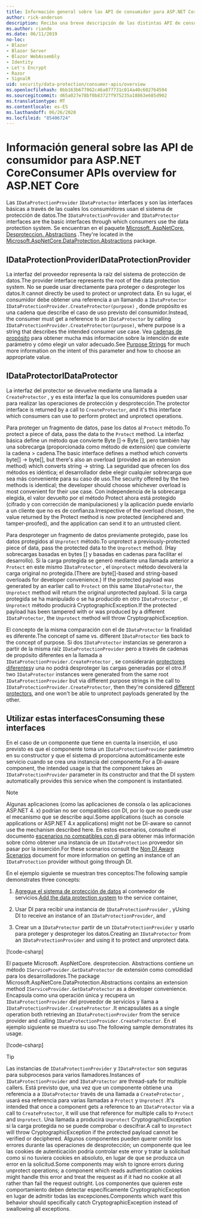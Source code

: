```yaml
---
title: Información general sobre las API de consumidor para ASP.NET Core
author: rick-anderson
description: Reciba una breve descripción de las distintas API de consumidor disponibles en la ASP.NET Core biblioteca de protección de datos.
ms.author: riande
ms.date: 06/11/2019
no-loc:
- Blazor
- Blazor Server
- Blazor WebAssembly
- Identity
- Let's Encrypt
- Razor
- SignalR
uid: security/data-protection/consumer-apis/overview
ms.openlocfilehash: 0bb163b677062c46a077731c014a40c602764594
ms.sourcegitcommit: d65a027e78bf0b83727f975235a18863e685d902
ms.translationtype: MT
ms.contentlocale: es-ES
ms.lasthandoff: 06/26/2020
ms.locfileid: "85406724"
---
```

# <a name="consumer-apis-overview-for-aspnet-core"></a><span data-ttu-id="b7ae3-103">Información general sobre las API de consumidor para ASP.NET Core</span><span class="sxs-lookup"><span data-stu-id="b7ae3-103">Consumer APIs overview for ASP.NET Core</span></span>

<span data-ttu-id="b7ae3-104">Las `IDataProtectionProvider` `IDataProtector` interfaces y son las interfaces básicas a través de las cuales los consumidores usan el sistema de protección de datos.</span><span class="sxs-lookup"><span data-stu-id="b7ae3-104">The `IDataProtectionProvider` and `IDataProtector` interfaces are the basic interfaces through which consumers use the data protection system.</span></span> <span data-ttu-id="b7ae3-105">Se encuentran en el paquete [Microsoft. AspNetCore. Desproteccion. Abstractions](https://www.nuget.org/packages/Microsoft.AspNetCore.DataProtection.Abstractions/) .</span><span class="sxs-lookup"><span data-stu-id="b7ae3-105">They're located in the [Microsoft.AspNetCore.DataProtection.Abstractions](https://www.nuget.org/packages/Microsoft.AspNetCore.DataProtection.Abstractions/) package.</span></span>

## <a name="idataprotectionprovider"></a><span data-ttu-id="b7ae3-106">IDataProtectionProvider</span><span class="sxs-lookup"><span data-stu-id="b7ae3-106">IDataProtectionProvider</span></span>

<span data-ttu-id="b7ae3-107">La interfaz del proveedor representa la raíz del sistema de protección de datos.</span><span class="sxs-lookup"><span data-stu-id="b7ae3-107">The provider interface represents the root of the data protection system.</span></span> <span data-ttu-id="b7ae3-108">No se puede usar directamente para proteger o desproteger los datos.</span><span class="sxs-lookup"><span data-stu-id="b7ae3-108">It cannot directly be used to protect or unprotect data.</span></span> <span data-ttu-id="b7ae3-109">En su lugar, el consumidor debe obtener una referencia a un llamando a `IDataProtector` `IDataProtectionProvider.CreateProtector(purpose)` , donde propósito es una cadena que describe el caso de uso previsto del consumidor.</span><span class="sxs-lookup"><span data-stu-id="b7ae3-109">Instead, the consumer must get a reference to an `IDataProtector` by calling `IDataProtectionProvider.CreateProtector(purpose)`, where purpose is a string that describes the intended consumer use case.</span></span> <span data-ttu-id="b7ae3-110">Vea [cadenas de propósito](xref:security/data-protection/consumer-apis/purpose-strings) para obtener mucha más información sobre la intención de este parámetro y cómo elegir un valor adecuado.</span><span class="sxs-lookup"><span data-stu-id="b7ae3-110">See [Purpose Strings](xref:security/data-protection/consumer-apis/purpose-strings) for much more information on the intent of this parameter and how to choose an appropriate value.</span></span>

## <a name="idataprotector"></a><span data-ttu-id="b7ae3-111">IDataProtector</span><span class="sxs-lookup"><span data-stu-id="b7ae3-111">IDataProtector</span></span>

<span data-ttu-id="b7ae3-112">La interfaz del protector se devuelve mediante una llamada a `CreateProtector` , y es esta interfaz la que los consumidores pueden usar para realizar las operaciones de protección y desprotección.</span><span class="sxs-lookup"><span data-stu-id="b7ae3-112">The protector interface is returned by a call to `CreateProtector`, and it's this interface which consumers can use to perform protect and unprotect operations.</span></span>

<span data-ttu-id="b7ae3-113">Para proteger un fragmento de datos, pase los datos al `Protect` método.</span><span class="sxs-lookup"><span data-stu-id="b7ae3-113">To protect a piece of data, pass the data to the `Protect` method.</span></span> <span data-ttu-id="b7ae3-114">La interfaz básica define un método que convierte Byte []-> Byte [], pero también hay una sobrecarga (proporcionada como método de extensión) que convierte la cadena > cadena.</span><span class="sxs-lookup"><span data-stu-id="b7ae3-114">The basic interface defines a method which converts byte[] -> byte[], but there's also an overload (provided as an extension method) which converts string -> string.</span></span> <span data-ttu-id="b7ae3-115">La seguridad que ofrecen los dos métodos es idéntica; el desarrollador debe elegir cualquier sobrecarga que sea más conveniente para su caso de uso.</span><span class="sxs-lookup"><span data-stu-id="b7ae3-115">The security offered by the two methods is identical; the developer should choose whichever overload is most convenient for their use case.</span></span> <span data-ttu-id="b7ae3-116">Con independencia de la sobrecarga elegida, el valor devuelto por el método Protect ahora está protegido (cifrado y con corrección de manipulaciones) y la aplicación puede enviarlo a un cliente que no es de confianza.</span><span class="sxs-lookup"><span data-stu-id="b7ae3-116">Irrespective of the overload chosen, the value returned by the Protect method is now protected (enciphered and tamper-proofed), and the application can send it to an untrusted client.</span></span>

<span data-ttu-id="b7ae3-117">Para desproteger un fragmento de datos previamente protegido, pase los datos protegidos al `Unprotect` método.</span><span class="sxs-lookup"><span data-stu-id="b7ae3-117">To unprotect a previously-protected piece of data, pass the protected data to the `Unprotect` method.</span></span> <span data-ttu-id="b7ae3-118">(Hay sobrecargas basadas en bytes [] y basadas en cadenas para facilitar el desarrollo). Si la carga protegida se generó mediante una llamada anterior a `Protect` en este mismo `IDataProtector` , el `Unprotect` método devolverá la carga original no protegida.</span><span class="sxs-lookup"><span data-stu-id="b7ae3-118">(There are byte[]-based and string-based overloads for developer convenience.) If the protected payload was generated by an earlier call to `Protect` on this same `IDataProtector`, the `Unprotect` method will return the original unprotected payload.</span></span> <span data-ttu-id="b7ae3-119">Si la carga protegida se ha manipulado o se ha producido en otro `IDataProtector` , el `Unprotect` método producirá CryptographicException.</span><span class="sxs-lookup"><span data-stu-id="b7ae3-119">If the protected payload has been tampered with or was produced by a different `IDataProtector`, the `Unprotect` method will throw CryptographicException.</span></span>

<span data-ttu-id="b7ae3-120">El concepto de la misma comparación con el de `IDataProtector` la finalidad es diferente.</span><span class="sxs-lookup"><span data-stu-id="b7ae3-120">The concept of same vs. different `IDataProtector` ties back to the concept of purpose.</span></span> <span data-ttu-id="b7ae3-121">Si dos `IDataProtector` instancias se generaron a partir de la misma raíz `IDataProtectionProvider` pero a través de cadenas de propósito diferentes en la llamada a `IDataProtectionProvider.CreateProtector` , se considerarán [protectores diferentes](xref:security/data-protection/consumer-apis/purpose-strings)y una no podrá desproteger las cargas generadas por el otro.</span><span class="sxs-lookup"><span data-stu-id="b7ae3-121">If two `IDataProtector` instances were generated from the same root `IDataProtectionProvider` but via different purpose strings in the call to `IDataProtectionProvider.CreateProtector`, then they're considered [different protectors](xref:security/data-protection/consumer-apis/purpose-strings), and one won't be able to unprotect payloads generated by the other.</span></span>

## <a name="consuming-these-interfaces"></a><span data-ttu-id="b7ae3-122">Utilizar estas interfaces</span><span class="sxs-lookup"><span data-stu-id="b7ae3-122">Consuming these interfaces</span></span>

<span data-ttu-id="b7ae3-123">En el caso de un componente que tiene en cuenta la inserción, el uso previsto es que el componente toma un `IDataProtectionProvider` parámetro en su constructor y que el sistema di proporciona automáticamente este servicio cuando se crea una instancia del componente.</span><span class="sxs-lookup"><span data-stu-id="b7ae3-123">For a DI-aware component, the intended usage is that the component takes an `IDataProtectionProvider` parameter in its constructor and that the DI system automatically provides this service when the component is instantiated.</span></span>

> [!NOTE]
> <span data-ttu-id="b7ae3-124">Algunas aplicaciones (como las aplicaciones de consola o las aplicaciones ASP.NET 4. x) podrían no ser compatibles con DI, por lo que no puede usar el mecanismo que se describe aquí.</span><span class="sxs-lookup"><span data-stu-id="b7ae3-124">Some applications (such as console applications or ASP.NET 4.x applications) might not be DI-aware so cannot use the mechanism described here.</span></span> <span data-ttu-id="b7ae3-125">En estos escenarios, consulte el documento [escenarios no compatibles con di](xref:security/data-protection/configuration/non-di-scenarios) para obtener más información sobre cómo obtener una instancia de un `IDataProtection` proveedor sin pasar por la inserción.</span><span class="sxs-lookup"><span data-stu-id="b7ae3-125">For these scenarios consult the [Non DI Aware Scenarios](xref:security/data-protection/configuration/non-di-scenarios) document for more information on getting an instance of an `IDataProtection` provider without going through DI.</span></span>

<span data-ttu-id="b7ae3-126">En el ejemplo siguiente se muestran tres conceptos:</span><span class="sxs-lookup"><span data-stu-id="b7ae3-126">The following sample demonstrates three concepts:</span></span>

1. <span data-ttu-id="b7ae3-127">[Agregue el sistema de protección de datos](xref:security/data-protection/configuration/overview) al contenedor de servicios.</span><span class="sxs-lookup"><span data-stu-id="b7ae3-127">[Add the data protection system](xref:security/data-protection/configuration/overview) to the service container,</span></span>

2. <span data-ttu-id="b7ae3-128">Usar DI para recibir una instancia de `IDataProtectionProvider` , y</span><span class="sxs-lookup"><span data-stu-id="b7ae3-128">Using DI to receive an instance of an `IDataProtectionProvider`, and</span></span>

3. <span data-ttu-id="b7ae3-129">Crear un a `IDataProtector` partir de un `IDataProtectionProvider` y usarlo para proteger y desproteger los datos.</span><span class="sxs-lookup"><span data-stu-id="b7ae3-129">Creating an `IDataProtector` from an `IDataProtectionProvider` and using it to protect and unprotect data.</span></span>

[!code-csharp[](../using-data-protection/samples/protectunprotect.cs?highlight=26,34,35,36,37,38,39,40)]

<span data-ttu-id="b7ae3-130">El paquete Microsoft. AspNetCore. desproteccion. Abstractions contiene un método `IServiceProvider.GetDataProtector` de extensión como comodidad para los desarrolladores.</span><span class="sxs-lookup"><span data-stu-id="b7ae3-130">The package Microsoft.AspNetCore.DataProtection.Abstractions contains an extension method `IServiceProvider.GetDataProtector` as a developer convenience.</span></span> <span data-ttu-id="b7ae3-131">Encapsula como una operación única y recupera un `IDataProtectionProvider` del proveedor de servicios y llama a `IDataProtectionProvider.CreateProtector` .</span><span class="sxs-lookup"><span data-stu-id="b7ae3-131">It encapsulates as a single operation both retrieving an `IDataProtectionProvider` from the service provider and calling `IDataProtectionProvider.CreateProtector`.</span></span> <span data-ttu-id="b7ae3-132">En el ejemplo siguiente se muestra su uso.</span><span class="sxs-lookup"><span data-stu-id="b7ae3-132">The following sample demonstrates its usage.</span></span>

[!code-csharp[](./overview/samples/getdataprotector.cs?highlight=15)]

>[!TIP]
> <span data-ttu-id="b7ae3-133">Las instancias de `IDataProtectionProvider` y `IDataProtector` son seguras para subprocesos para varios llamadores.</span><span class="sxs-lookup"><span data-stu-id="b7ae3-133">Instances of `IDataProtectionProvider` and `IDataProtector` are thread-safe for multiple callers.</span></span> <span data-ttu-id="b7ae3-134">Está previsto que, una vez que un componente obtiene una referencia a a `IDataProtector` través de una llamada a `CreateProtector` , usará esa referencia para varias llamadas a `Protect` y `Unprotect` .</span><span class="sxs-lookup"><span data-stu-id="b7ae3-134">It's intended that once a component gets a reference to an `IDataProtector` via a call to `CreateProtector`, it will use that reference for multiple calls to `Protect` and `Unprotect`.</span></span> <span data-ttu-id="b7ae3-135">Una llamada a producirá `Unprotect` CryptographicException si la carga protegida no se puede comprobar o descifrar.</span><span class="sxs-lookup"><span data-stu-id="b7ae3-135">A call to `Unprotect` will throw CryptographicException if the protected payload cannot be verified or deciphered.</span></span> <span data-ttu-id="b7ae3-136">Algunos componentes pueden querer omitir los errores durante las operaciones de desprotección; un componente que lee las cookies de autenticación podría controlar este error y tratar la solicitud como si no tuviera cookies en absoluto, en lugar de que se produzca un error en la solicitud.</span><span class="sxs-lookup"><span data-stu-id="b7ae3-136">Some components may wish to ignore errors during unprotect operations; a component which reads authentication cookies might handle this error and treat the request as if it had no cookie at all rather than fail the request outright.</span></span> <span data-ttu-id="b7ae3-137">Los componentes que quieren este comportamiento deben detectar específicamente CryptographicException en lugar de admitir todas las excepciones.</span><span class="sxs-lookup"><span data-stu-id="b7ae3-137">Components which want this behavior should specifically catch CryptographicException instead of swallowing all exceptions.</span></span>
